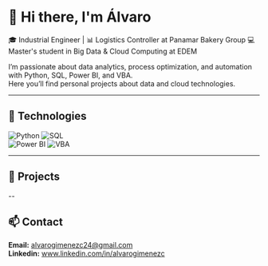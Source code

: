 # 👋 Hi there, I'm Álvaro  

🎓 Industrial Engineer | 📊 Logistics Controller at Panamar Bakery Group
💻 Master's student in Big Data & Cloud Computing at EDEM  

I’m passionate about data analytics, process optimization, and automation with Python, SQL, Power BI, and VBA.  
Here you’ll find personal projects about data and cloud technologies.  

---

## 🚀 Technologies
![Python](https://img.shields.io/badge/Python-3776AB?style=for-the-badge&logo=python&logoColor=white) 
![SQL](https://img.shields.io/badge/SQL-003B57?style=for-the-badge&logo=databricks&logoColor=white)  
![Power BI](https://img.shields.io/badge/PowerBI-F2C811?style=for-the-badge&logo=powerbi&logoColor=black) 
![VBA](https://img.shields.io/badge/VBA-217346?style=for-the-badge&logo=microsoft&logoColor=white)

---

## 📜 Projects

--

## 📫 Contact

**Email:** [alvarogimenezc24@gmail.com](mailto:alvarogimenezc24@gmail.com)  
**Linkedin:** www.linkedin.com/in/alvarogimenezc

